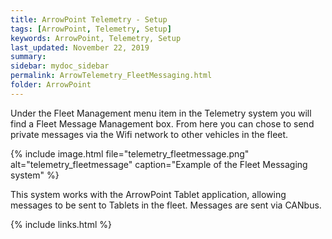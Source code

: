 ```yaml
---
title: ArrowPoint Telemetry - Setup
tags: [ArrowPoint, Telemetry, Setup]
keywords: ArrowPoint, Telemetry, Setup
last_updated: November 22, 2019
summary:
sidebar: mydoc_sidebar
permalink: ArrowTelemetry_FleetMessaging.html
folder: ArrowPoint
---
```


Under the Fleet Management menu item in the Telemetry system you will find a Fleet Message Management box.  From here you can chose to send private messages via the Wifi network to other vehicles in the fleet.

{% include image.html file="telemetry_fleetmessage.png" alt="telemetry_fleetmessage" caption="Example of the Fleet Messaging system" %}

This system works with the ArrowPoint Tablet application, allowing messages to be sent to Tablets in the fleet.  Messages are sent via CANbus.

{% include links.html %}